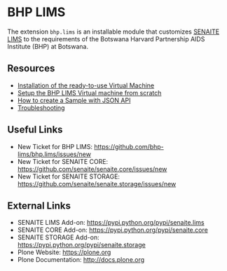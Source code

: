 # BHP LIMS

The extension `bhp.lims` is an installable module that customizes [SENAITE
LIMS](https://github.com/senaite/senaite.lims) to the requirements of the
Botswana Harvard Partnership AIDS Institute (BHP) at Botswana.

## Resources

- [Installation of the ready-to-use Virtual Machine](docs/installation_vm.md)
- [Setup the BHP LIMS Virtual machine from scratch](ansible/README.md)
- [How to create a Sample with JSON API](docs/SampleCreation.md)
- [Troubleshooting](docs/Troubleshooting.rst)

## Useful Links

- New Ticket for BHP LIMS: https://github.com/bhp-lims/bhp.lims/issues/new
- New Ticket for SENAITE CORE: https://github.com/senaite/senaite.core/issues/new
- New Ticket for SENAITE STORAGE: https://github.com/senaite/senaite.storage/issues/new

## External Links

- SENAITE LIMS Add-on: https://pypi.python.org/pypi/senaite.lims
- SENAITE CORE Add-on: https://pypi.python.org/pypi/senaite.core
- SENAITE STORAGE Add-on: https://pypi.python.org/pypi/senaite.storage
- Plone Website: https://plone.org
- Plone Documentation: http://docs.plone.org
